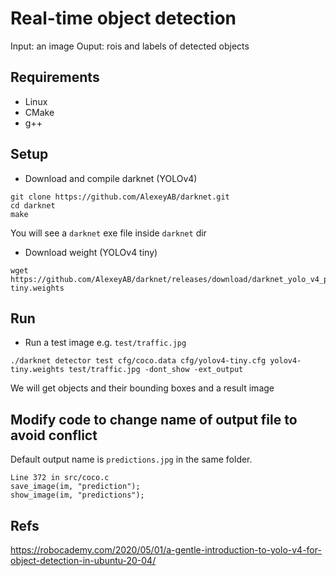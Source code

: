# Real-time object detection

Input: an image
Ouput: rois and labels of detected objects

## Requirements

- Linux
- CMake
- g++

## Setup

- Download and compile darknet (YOLOv4)
```
git clone https://github.com/AlexeyAB/darknet.git
cd darknet
make
```
You will see a `darknet` exe file inside `darknet` dir

- Download weight (YOLOv4 tiny)
```
wget https://github.com/AlexeyAB/darknet/releases/download/darknet_yolo_v4_pre/yolov4-tiny.weights
```

## Run

- Run a test image e.g. `test/traffic.jpg`
```
./darknet detector test cfg/coco.data cfg/yolov4-tiny.cfg yolov4-tiny.weights test/traffic.jpg -dont_show -ext_output
```
We will get objects and their bounding boxes and a result image

## Modify code to change name of output file to avoid conflict

Default output name is `predictions.jpg` in the same folder.
```
Line 372 in src/coco.c
save_image(im, "prediction");
show_image(im, "predictions");
```

## Refs

https://robocademy.com/2020/05/01/a-gentle-introduction-to-yolo-v4-for-object-detection-in-ubuntu-20-04/
